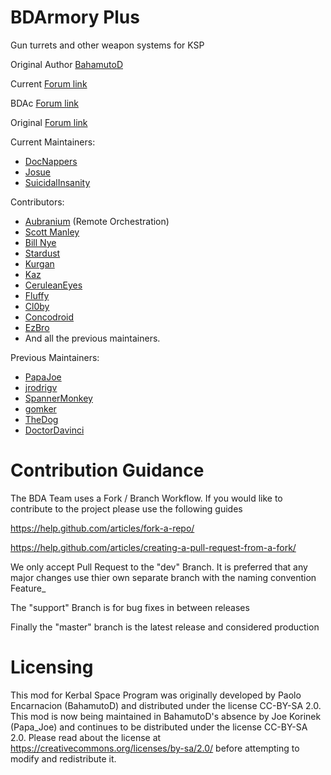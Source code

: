 BDArmory Plus
=============

Gun turrets and other weapon systems for KSP

Original Author [BahamutoD](https://github.com/BahamutoD)

Current [Forum link](https://forum.kerbalspaceprogram.com/index.php?/topic/209092-19x-112x-bdarmory-plus-bda-2022-07-23/)

BDAc [Forum link](https://forum.kerbalspaceprogram.com/index.php?/topic/184167-17x-bdarmory-continued-v130-05012019/)

Original [Forum link](http://forum.kerbalspaceprogram.com/threads/85209-BDArmory)

Current Maintainers:
- [DocNappers](https://github.com/BrettRyland)
- [Josue](https://github.com/josuenos)
- [SuicidalInsanity](https://github.com/SuicidalInsanity)

Contributors:
- [Aubranium](https://github.com/agoodman) (Remote Orchestration)
- [Scott Manley](https://github.com/illectro)
- [Bill Nye](https://github.com/BillNyeTheIE)
- [Stardust](https://github.com/Stardust-Rapture)
- [Kurgan](https://github.com/TheKurgan)
- [Kaz]()
- [CeruleanEyes]()
- [Fluffy]()
- [Cl0by](https://github.com/Cl0by)
- [Concodroid]()
- [EzBro]()
- And all the previous maintainers.

Previous Maintainers:
- [PapaJoe](https://github.com/PapaJoesSoup)
- [jrodrigv](https://github.com/jrodrigv)
- [SpannerMonkey](https://github.com/SpannerMonkey)
- [gomker](https://github.com/gomker)
- [TheDog](https://github.com/TheDogKSP)
- [DoctorDavinci](https://github.com/DoctorDavinci)

Contribution Guidance
========
The BDA Team uses a Fork / Branch Workflow. If you would like to contribute to the project please use the following guides 

https://help.github.com/articles/fork-a-repo/

https://help.github.com/articles/creating-a-pull-request-from-a-fork/

We only accept Pull Request to the "dev" Branch. 
It is preferred that any major changes use thier own separate branch with the naming convention Feature_<feature description>

The "support" Branch is for bug fixes in between releases 

Finally the "master" branch is the latest release and considered production

Licensing
========
This mod for Kerbal Space Program was originally developed by Paolo Encarnacion (BahamutoD) and distributed under the license CC-BY-SA 2.0.
This mod is now being maintained in BahamutoD's absence by Joe Korinek (Papa_Joe) and continues to be distributed under the license CC-BY-SA 2.0.
Please read about the license at
https://creativecommons.org/licenses/by-sa/2.0/
before attempting to modify and redistribute it.
